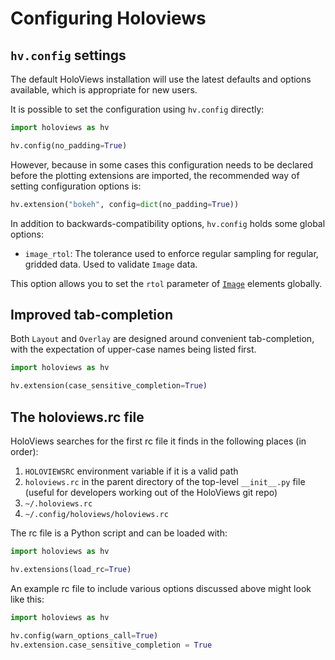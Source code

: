 # Configuring Holoviews

## `hv.config` settings

The default HoloViews installation will use the latest defaults and options available, which is appropriate for new users.

It is possible to set the configuration using `hv.config` directly:

```python
import holoviews as hv

hv.config(no_padding=True)
```

However, because in some cases this configuration needs to be declared before the plotting extensions are imported, the recommended way of setting configuration options is:

```python
hv.extension("bokeh", config=dict(no_padding=True))
```

In addition to backwards-compatibility options, `hv.config` holds some global options:

- `image_rtol`: The tolerance used to enforce regular sampling for regular, gridded data. Used to validate `Image` data.

This option allows you to set the `rtol` parameter of [`Image`](../reference/elements/bokeh/Image.ipynb) elements globally.

## Improved tab-completion

Both `Layout` and `Overlay` are designed around convenient tab-completion, with the expectation of upper-case names being listed first.

```python
import holoviews as hv

hv.extension(case_sensitive_completion=True)
```

## The holoviews.rc file

HoloViews searches for the first rc file it finds in the following places (in order):

1. `HOLOVIEWSRC` environment variable if it is a valid path
1. `holoviews.rc` in the parent directory of the top-level `__init__.py` file (useful for developers working out of the HoloViews git repo)
1. `~/.holoviews.rc`
1. `~/.config/holoviews/holoviews.rc`

The rc file is a Python script and can be loaded with:

```python
import holoviews as hv

hv.extensions(load_rc=True)
```

An example rc file to include various options discussed above might look like this:

```python
import holoviews as hv

hv.config(warn_options_call=True)
hv.extension.case_sensitive_completion = True
```

